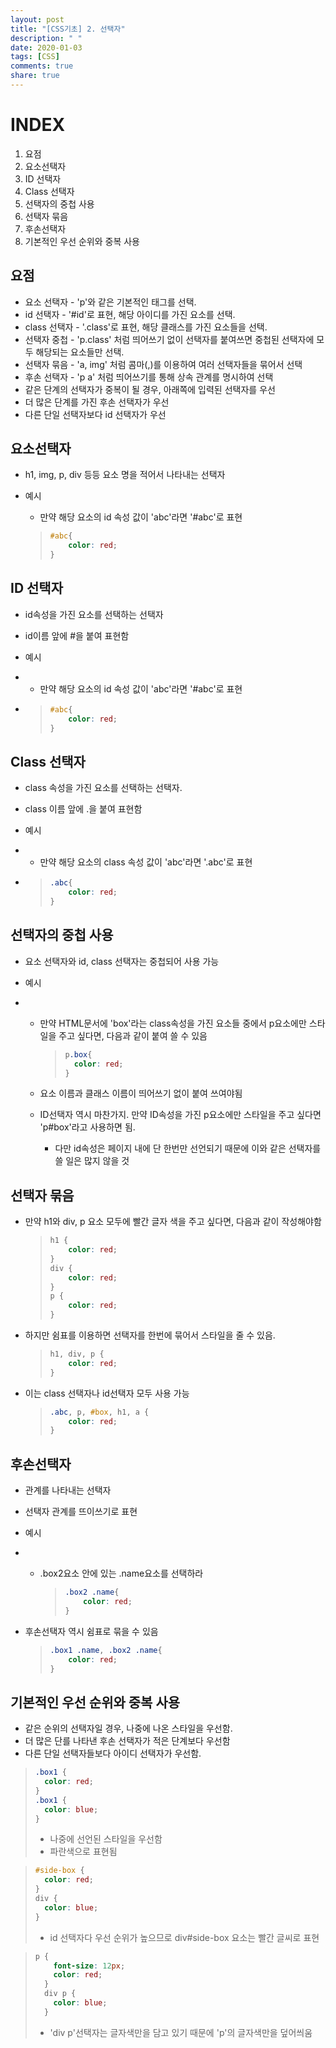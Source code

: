 ```yaml
---
layout: post
title: "[CSS기초] 2. 선택자"
description: " "
date: 2020-01-03
tags: [CSS]
comments: true
share: true
---
```


# INDEX

1. 요점
2. 요소선택자
3. ID 선택자
4. Class 선택자
5. 선택자의 중첩 사용
6. 선택자 묶음
7. 후손선택자
8. 기본적인 우선 순위와 중복 사용



## 요점

- 요소 선택자 - 'p'와 같은 기본적인 태그를 선택.
- id 선택자 - '#id'로 표현, 해당 아이디를 가진 요소를 선택.
- class 선택자 - '.class'로 표현, 해당 클래스를 가진 요소들을 선택.
- 선택자 중첩 - 'p.class' 처럼 띄어쓰기 없이 선택자를 붙여쓰면 중첩된 선택자에 모두 해당되는 요소들만 선택.
- 선택자 묶음 - 'a, img' 처럼 콤마(,)를 이용하여 여러 선택자들을 묶어서 선택
- 후손 선택자 - 'p a' 처럼 띄어쓰기를 통해 상속 관계를 명시하여 선택
- 같은 단계의 선택자가 중복이 될 경우, 아래쪽에 입력된 선택자를 우선
- 더 많은 단계를 가진 후손 선택자가 우선
- 다른 단일 선택자보다 id 선택자가 우선

 

## 요소선택자

- h1, img,     p, div 등등 요소 명을 적어서 나타내는 선택자

- 예시

  - 만약 해당 요소의 id 속성 값이 'abc'라면 '#abc'로 표현

  > ```CSS
  > #abc{
  > 	color: red;
  > }
  > ```



## ID 선택자

- id속성을 가진 요소를 선택하는 선택자

- id이름 앞에 #을 붙여 표현함

- 예시

- - 만약 해당 요소의 id 속성 값이 'abc'라면 '#abc'로 표현

- > ```CSS
  > #abc{
  > 	color: red;
  > }
  > ```



## Class 선택자

- class 속성을 가진 요소를 선택하는 선택자.

- class 이름 앞에 .을 붙여 표현함

- 예시

- - 만약 해당 요소의 class 속성 값이 'abc'라면 '.abc'로 표현

- > ```CSS
  > .abc{
  > 	color: red;
  > }
  > ```



## 선택자의 중첩 사용

- 요소 선택자와 id, class 선택자는 중첩되어 사용 가능

- 예시

- - 만약 HTML문서에 'box'라는 class속성을 가진 요소들 중에서 p요소에만 스타일을 주고 싶다면, 다음과 같이 붙여 쓸 수 있음

    > ```CSS
    > p.box{
    > 	color: red;
    > }
    > ```

  - 요소 이름과 클래스 이름이 띄어쓰기 없이 붙여 쓰여야됨

  - ID선택자 역시 마찬가지. 만약 ID속성을 가진 p요소에만 스타일을 주고 싶다면 'p#box'라고 사용하면 됨.

    - 다만 id속성은 페이지 내에 단 한번만 선언되기 때문에 이와 같은 선택자를 쓸 일은 많지 않을 것

  


## 선택자 묶음

- 만약 h1와 div, p 요소 모두에 빨간 글자 색을 주고 싶다면, 다음과 같이 작성해야함

  > ```css
  > h1 {
  >     color: red;
  > }
  > div {
  >     color: red;
  > }
  > p {
  >     color: red;
  > }
  > ```

- 하지만 쉼표를 이용하면 선택자를 한번에 묶어서 스타일을 줄 수 있음.

  > ```CSS
  > h1, div, p {
  >     color: red;
  > }
  > ```

- 이는 class 선택자나 id선택자 모두 사용 가능

  > ```CSS
  > .abc, p, #box, h1, a {
  >     color: red;
  > }
  > ```

  

## 후손선택자

- 관계를 나타내는 선택자

- 선택자 관계를 뜨이쓰기로 표현

- 예시

- - .box2요소 안에 있는 .name요소를 선택하라

    > ```CSS
    > .box2 .name{
    >     color: red;
    > }
    > ```

* 후손선택자 역시 쉼표로 묶을 수 있음

  > ```CSS
  > .box1 .name, .box2 .name{
  >     color: red;
  > }
  > ```



## 기본적인 우선 순위와 중복 사용

- 같은 순위의 선택자일 경우, 나중에 나온 스타일을 우선함.
- 더 많은 단를 나타낸 후손 선택자가 적은 단계보다 우선함
- 다른 단일 선택자들보다 아이디 선택자가 우선함.



> ```CSS
>.box1 {
> 	color: red;
> }
> .box1 {
> 	color: blue;
> }
> ```
> 
> - 나중에 선언된 스타일을 우선함
>- 파란색으로 표현됨

> ```CSS
> #side-box {
>   color: red;
> }
> div {
>   color: blue;
> }
> ```
>
> * id 선택자다 우선 순위가 높으므로 div#side-box 요소는 빨간 글씨로 표현

> ```CSS
> p {
>     font-size: 12px;
>     color: red;
>   }
>   div p {
>     color: blue;
>   }
> ```
>
> * 'div p'선택자는 글자색만을 담고 있기 때문에 'p'의 글자색만을 덮어씌움